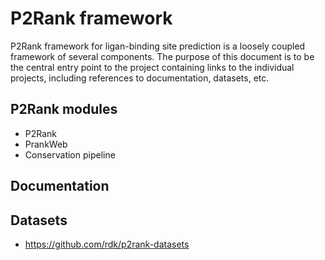 # P2Rank framework

P2Rank framework for ligan-binding site prediction is a loosely coupled framework of several components. The purpose of this document is to be the central entry point to the project containing links to the individual projects, including references to documentation, datasets, etc.

## P2Rank modules

- P2Rank
- PrankWeb
- Conservation pipeline

## Documentation

## Datasets
- https://github.com/rdk/p2rank-datasets
